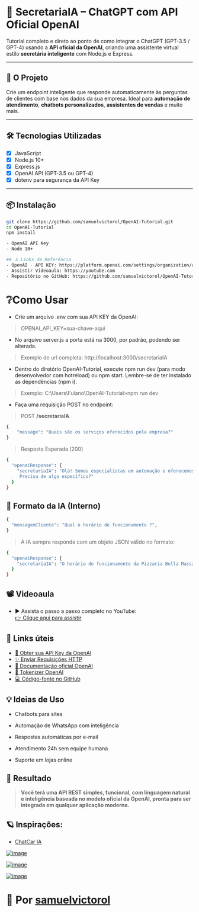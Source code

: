 # 🤖 SecretariaIA – ChatGPT com API Oficial OpenAI

Tutorial completo e direto ao ponto de como integrar o ChatGPT (GPT-3.5 / GPT-4) usando a **API oficial da OpenAI**, criando uma assistente virtual estilo **secretária inteligente** com Node.js e Express.

---

## 🚀 O Projeto

Crie um endpoint inteligente que responde automaticamente às perguntas de clientes com base nos dados da sua empresa. Ideal para **automação de atendimento**, **chatbots personalizados**, **assistentes de vendas** e muito mais.

---

## 🛠️ Tecnologias Utilizadas

- [x] JavaScript
- [x] Node.js 10+
- [x] Express.js
- [x] OpenAI API (GPT-3.5 ou GPT-4)
- [x] dotenv para segurança da API Key

---

## 📦 Instalação

```bash
git clone https://github.com/samuelvictorol/OpenAI-Tutorial.git
cd OpenAI-Tutorial
npm install

- OpenAI API Key
- Node 10+

## ⚓ Links de Referência
- OpenAI - API KEY: https://platform.openai.com/settings/organization/api-keys
- Assistir Videoaula: https://youtube.com
- Repositório no GitHub: https://github.com/samuelvictorol/OpenAI-Tutorial
```

# ❔Como Usar

- Crie um arquivo .env com sua API KEY da OpenAI:
> OPENAI_API_KEY=sua-chave-aqui
- No arquivo server.js a porta está na 3000, por padrão, podendo ser alterada.
> Exemplo de url completa: http://localhost:3000/secretariaIA
- Dentro do diretório OpenAI-Tutorial, execute npm run dev (para modo desenvolvedor com hotreload) ou npm start. Lembre-se de ter instalado as dependências (npm i).
>  Exemplo: C:\Users\Fulano\OpenAI-Tutorial>npm run dev

- Faça uma requisição POST no endpoint:

> POST <strong>/secretariaIA</strong>

```bash
{
    "message": "Quais são os serviços oferecidos pela empresa?"
}
```
> Resposta Esperada [200]

```bash
{
  "openaiResponse": {
    "secretariaIA": "Olá! Somos especialistas em automação e oferecemos soluções sob medida para sua empresa. 
     Precisa de algo específico?"
  }
}
```

## 🔐 Formato da IA (Interno)
```bash
{
  "mensagemCliente": "Qual o horário de funcionamento ?",
}
```
> A IA sempre responde com um objeto JSON válido no formato:
```bash
{
  "openaiResponse": {
    "secretariaIA": "O horário de funcionamento da Pizzaria Bella Massa é todos os dias das 18h às 23h."
  }
}
```
## 📽️ Videoaula

- ▶️ Assista o passo a passo completo no YouTube:<br>
[👉 Clique aqui para assistir](https://youtube.com)

## 🔗 Links úteis
- [🔑 Obter sua API Key da OpenAI](https://platform.openai.com/api-keys)
- [✨ Enviar Requisições HTTP](https://hoppscotch.io/)
- [📘 Documentação oficial OpenAI](https://platform.openai.com/docs/api-reference/introduction)
- [🎲 Tokenizer OpenAI](https://platform.openai.com/tokenizer)
- [💻 Código-fonte no GitHub](https://github.com/samuelvictorol/OpenAI-Tutorial)

## 💡 Ideias de Uso
- Chatbots para sites

- Automação de WhatsApp com inteligência

- Respostas automáticas por e-mail

- Atendimento 24h sem equipe humana

- Suporte em lojas online

## 🧠 Resultado
> <strong>Você terá uma API REST simples, funcional, com linguagem natural e inteligência baseada no modelo oficial da OpenAI, pronta para ser integrada em qualquer aplicação moderna.</strong>

## 🪐 Inspirações:
- [ChatCar IA](https://chatcar.me)

[![image](https://github.com/user-attachments/assets/1b878763-3a96-4d09-8c3b-902d706c05c3)
](https://chatcar.me)

[![image](https://github.com/user-attachments/assets/faf4602a-95b0-4ebb-b122-5097e8c51601)](https://chatcar.me)

[![image](https://github.com/user-attachments/assets/fb385fa2-1adf-4b8b-9a57-135ae87fae6b)
](https://chatcar.me)

# 📍 Por [samuelvictorol](https://samuelvictorol.github.io/portfolio)
